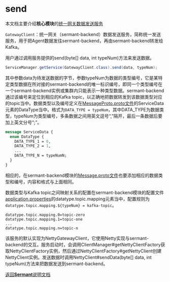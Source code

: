 # send

本文档主要介绍**核心模块**的[统一网关数据发送服务](../../sermant-agentcore/sermant-agentcore-core/src/main/java/com/huaweicloud/sermant/core/service/send)

`GatewayClient`：统一网关（sermant-backend）数据发送服务，简称统一发送服务，用于把Agent数据发往sermant-backend，再由sermant-backend转发给Kafka。

用户通过调用服务提供的send(byte[] data, int typeNum)方法来发送数据。
```java
ServiceManager.getService(GatewayClient.class).send(data, typeNum);
```
其中参数data为待发送数据的字节，参数typeNum为数据的类型编号，它是某特定类型数据在所对接的sermant-backend的唯一标识编号，即同一个类型编号在一个sermant-backend实例或集群内只能表示一种类型数据。sermant-backend通过该编号来定位到相应的Kafka topic，以正确地把数据转发到该数据类型对应的topic当中。数据类型以及编号定义在[MessageProto.proto文件](../../sermant-agentcore/sermant-agentcore-core/src/main/proto/MessageProto.proto)的ServiceData元素的DataType当中。格式为``DATA_TYPE = typeNum``，其中DATA_TYPE为数据类型，typeNum为类型编号，多条数据之间用英文逗号“,”隔开，最后一条数据后要加上英文分号“;”。

```protobuf
message ServiceData {
  enum DataType {
    DATA_TYPE_1 = 0,
    DATA_TYPE_2 = 1,
    ...
    DATA_TYPE_N = typeNumN;
  }
}
```

相应的，在sermant-backend模块的[Message.proto文件](../../sermant-backend/src/main/proto/Message.proto)也要添加相应的数据类型和编号，内容和格式与上面相同。

数据类型与Kafka topic之间映射关系的配置在sermant-backend模块的配置文件[application.properties](../../sermant-backend/src/main/resources/application.properties)的datatype.topic.mapping元素当中，配置规则为``datatype.topic.mapping.${typeNum} = kafka-topic``。

```properties
datatype.topic.mapping.0=topic-zero
datatype.topic.mapping.1=topic-one
...
datatype.topic.mapping.n=topic-n
```

该服务的默认实现为NettyGatewayClient，它使用Netty实现与sermant-backend的交互。服务启动时，会调用ClientManager#getNettyClientFactory获取NettyClientFactory实例，然后通过NettyClientFactory#getNettyClient创建NettyClient实例。发送数据时调用NettyClient#sendData(byte[] data, int typeNum)方法来把数据发送到sermant-backend。

[返回**Sermant**说明文档](../README.md)
